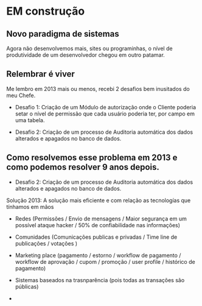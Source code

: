 # EM construção



## Novo paradigma de sistemas 



Agora não desenvolvemos mais, sites ou programinhas, o nível de produtividade de um desenvolvedor chegou em outro patamar.



## Relembrar é viver



Me lembro em 2013 mais ou menos, recebi 2 desafios bem inusitados do meu Chefe.

- Desafio 1: Criação de um Módulo de autorização onde o Cliente poderia setar o nível de permissão que cada usuário poderia ter, por campo em uma tabela.

- Desafio 2: Criação de um processo de Auditoria automática dos dados alterados e apagados no banco de dados.


## Como resolvemos esse problema em 2013 e como podemos resolver 9 anos depois.

- Desafio 2: Criação de um processo de Auditoria automática dos dados alterados e apagados no banco de dados.

Solução 2013: A solução mais eficiente e com relação as tecnologías que tínhamos em mãos

* Redes (Permissões / Envio de mensagens / Maior segurança em um possível ataque hacker / 50% de confiabilidade nas informações)

* Comunidades (Comunicações publicas e privadas / Time line de publicações / votações )

* Marketing place (pagamento / estorno / workflow de pagamento / workflow de aprovação / cupom / promoção / user profile / histórico de pagamento)

* Sistemas baseados na trasnparência (pois todas as transações são públicas)

* 
